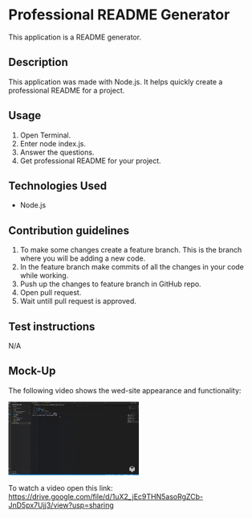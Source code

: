 # Professional README Generator

This application is a README generator.

## Description
This application was made with Node.js. It helps quickly create a professional README for a project.

## Usage
1. Open Terminal.
2. Enter node index.js.
3. Answer the questions.
4. Get professional README for your project.

## Technologies Used
- Node.js

## Contribution guidelines
1. To make some changes create a feature branch. This is the branch where you will be adding a new code.
2. In the feature branch make commits of all the  changes in your code while working.
3. Push up the changes to feature branch in GitHub repo.
4. Open pull request.
5. Wait untill pull request is approved.

## Test instructions
N/A

## Mock-Up
The following video shows the wed-site appearance and functionality:

![Getting Started](./assets/mock_up/video.gif)

To watch a video open this link:
https://drive.google.com/file/d/1uX2_jEc9THN5asoRgZCb-JnD5px7Ujj3/view?usp=sharing



